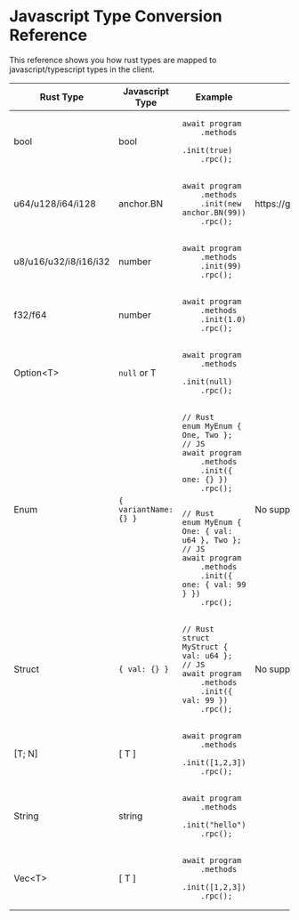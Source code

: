 # Javascript Type Conversion Reference

This reference shows you how rust types are mapped to javascript/typescript types in the client.

<table>
<thead>
    <tr>
        <th>Rust Type</th>
        <th>Javascript Type</th>
        <th>Example</th>
        <th>Note</th>
    </tr>
</thead>
<tbody>
    <tr>
        <td>bool</td>
        <td>bool</td>
        <td >
            <pre><code>await program
    .methods
    .init(true)
    .rpc();</code></pre>
        </td>
        <td></td>
    </tr>
    <tr>
        <td>u64/u128/i64/i128</td>
        <td>anchor.BN</td>
        <td >
            <pre><code>await program
    .methods
    .init(new anchor.BN(99))
    .rpc();</code></pre>
        </td>
        <td>
            https://github.com/indutny/bn.js/
        </td>
    </tr>
    <tr>
        <td>u8/u16/u32/i8/i16/i32</td>
        <td>number</td>
        <td >
            <pre><code>await program
    .methods
    .init(99)
    .rpc();</code></pre>
        </td>
        <td></td>
    </tr>
    <tr>
        <td>f32/f64</td>
        <td>number</td>
        <td >
            <pre><code>await program
    .methods
    .init(1.0)
    .rpc();</code></pre>
        </td>
        <td></td>
    </tr>
    <tr>
        <td>Option&lt;T&gt;</td>
        <td><code>null</code> or T</td>
        <td >
            <pre><code>await program
    .methods
    .init(null)
    .rpc();</code></pre>
        </td>
        <td></td>
    </tr>
    <tr>
        <td>Enum</td>
        <td nowrap><code>{ variantName: {} }</code></td>
        <td>
            <pre><code>// Rust
enum MyEnum { One, Two };
// JS
await program
    .methods
    .init({ one: {} })
    .rpc();
</code></pre>
<pre><code>
// Rust 
enum MyEnum { One: { val: u64 }, Two };
// JS
await program
    .methods
    .init({ one: { val: 99 } })
    .rpc();
</code></pre>
        </td>
        <td>
            No support for tuple variants
        </td>
    </tr>
    <tr>
        <td>Struct</td>
        <td nowrap><code>{ val: {} }</code></td>
        <td>
<pre><code>// Rust
struct MyStruct { val: u64 };
// JS
await program
    .methods
    .init({ val: 99 })
    .rpc();
</code></pre>
        </td>
        <td>
            No support for tuple structs
        </td>
    </tr>
    <tr>
        <td>[T; N]</td>
        <td>[ T ]</td>
        <td >
            <pre><code>await program
    .methods
    .init([1,2,3])
    .rpc();</code></pre>
        </td>
        <td></td>
    </tr>
    <tr>
        <td>String</td>
        <td>string</td>
        <td >
            <pre><code>await program
    .methods
    .init("hello")
    .rpc();</code></pre>
        </td>
        <td></td>
    </tr>
    <tr>
        <td>Vec&lt;T&gt;</td>
        <td>[ T ]</td>
        <td >
            <pre><code>await program
    .methods
    .init([1,2,3])
    .rpc();</code></pre>
        </td>
        <td></td>
    </tr>
</tbody>
</table>
